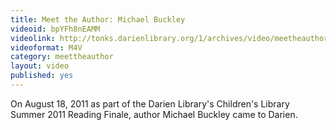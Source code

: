 ```yaml
---
title: Meet the Author: Michael Buckley
videoid: bpYFh8nEAMM
videolink: http://tonks.darienlibrary.org/1/archives/video/meetheauthor/20110818_michael_buckley.m4v
videoformat: M4V
category: meettheauthor
layout: video
published: yes
---
```


On August 18, 2011 as part of the Darien Library's Children's Library Summer 2011 Reading Finale, author Michael Buckley came to Darien.